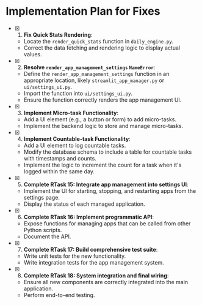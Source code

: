 # Implementation Plan for Fixes

- [x] 1. **Fix Quick Stats Rendering**:
  - Locate the `render_quick_stats` function in `daily_engine.py`.
  - Correct the data fetching and rendering logic to display actual values.

- [x] 2. **Resolve `render_app_management_settings` `NameError`**:
  - Define the `render_app_management_settings` function in an appropriate location, likely `streamlit_app_manager.py` or `ui/settings_ui.py`.
  - Import the function into `ui/settings_ui.py`.
  - Ensure the function correctly renders the app management UI.

- [x] 3. **Implement Micro-task Functionality**:
  - Add a UI element (e.g., a button or form) to add micro-tasks.
  - Implement the backend logic to store and manage micro-tasks.

- [x] 4. **Implement Countable-task Functionality**:
  - Add a UI element to log countable tasks.
  - Modify the database schema to include a table for countable tasks with timestamps and counts.
  - Implement the logic to increment the count for a task when it's logged within the same day.

- [x] 5. **Complete RTask 15: Integrate app management into settings UI**:
  - Implement the UI for starting, stopping, and restarting apps from the settings page.
  - Display the status of each managed application.

- [x] 6. **Complete RTask 16: Implement programmatic API**:
  - Expose functions for managing apps that can be called from other Python scripts.
  - Document the API.

- [x] 7. **Complete RTask 17: Build comprehensive test suite**:
  - Write unit tests for the new functionality.
  - Write integration tests for the app management system.

- [x] 8. **Complete RTask 18: System integration and final wiring**:
  - Ensure all new components are correctly integrated into the main application.
  - Perform end-to-end testing.
